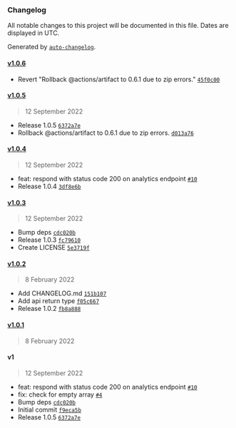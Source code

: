 ### Changelog

All notable changes to this project will be documented in this file. Dates are displayed in UTC.

Generated by [`auto-changelog`](https://github.com/CookPete/auto-changelog).

#### [v1.0.6](https://github.com/felixmosh/turborepo-gh-artifacts/compare/v1.0.5...v1.0.6)

- Revert "Rollback @actions/artifact to 0.6.1 due to zip errors." [`45f0c00`](https://github.com/felixmosh/turborepo-gh-artifacts/commit/45f0c00dc1f750491efb27952817640ec46d6b65)

#### [v1.0.5](https://github.com/felixmosh/turborepo-gh-artifacts/compare/v1.0.4...v1.0.5)

> 12 September 2022

- Release 1.0.5 [`6372a7e`](https://github.com/felixmosh/turborepo-gh-artifacts/commit/6372a7ed6beac104d96a999cb6c1c82a95a4bb4b)
- Rollback @actions/artifact to 0.6.1 due to zip errors. [`d013a76`](https://github.com/felixmosh/turborepo-gh-artifacts/commit/d013a7673b346af3d989b0502a6cbe705d33070b)

#### [v1.0.4](https://github.com/felixmosh/turborepo-gh-artifacts/compare/v1.0.3...v1.0.4)

> 12 September 2022

- feat: respond with status code 200 on analytics endpoint [`#10`](https://github.com/felixmosh/turborepo-gh-artifacts/pull/10)
- Release 1.0.4 [`3df8e6b`](https://github.com/felixmosh/turborepo-gh-artifacts/commit/3df8e6b3b410278c0c200a9d8041c30381e297b1)

#### [v1.0.3](https://github.com/felixmosh/turborepo-gh-artifacts/compare/v1.0.2...v1.0.3)

> 12 September 2022

- Bump deps [`cdc020b`](https://github.com/felixmosh/turborepo-gh-artifacts/commit/cdc020b1ff39640673ea7926187d801972707adc)
- Release 1.0.3 [`fc79610`](https://github.com/felixmosh/turborepo-gh-artifacts/commit/fc79610cbd9dbe1478e975d4d8ddfe75d3809373)
- Create LICENSE [`5e3719f`](https://github.com/felixmosh/turborepo-gh-artifacts/commit/5e3719f5377f393da1a97fffff4ce67bb9310be1)

#### [v1.0.2](https://github.com/felixmosh/turborepo-gh-artifacts/compare/v1.0.1...v1.0.2)

> 8 February 2022

- Add CHANGELOG.md [`151b107`](https://github.com/felixmosh/turborepo-gh-artifacts/commit/151b107e6e634ce0e18fd7cf734482c49ed8ddab)
- Add api return type [`f05c667`](https://github.com/felixmosh/turborepo-gh-artifacts/commit/f05c667bc47c33ab29e8d2e1358ddf47db055a31)
- Release 1.0.2 [`fb8a888`](https://github.com/felixmosh/turborepo-gh-artifacts/commit/fb8a88855720b921c811e30f5160b3e6b92e8e6a)

#### [v1.0.1](https://github.com/felixmosh/turborepo-gh-artifacts/compare/v1...v1.0.1)

> 8 February 2022

#### v1

> 12 September 2022

- feat: respond with status code 200 on analytics endpoint [`#10`](https://github.com/felixmosh/turborepo-gh-artifacts/pull/10)
- fix: check for empty array [`#4`](https://github.com/felixmosh/turborepo-gh-artifacts/pull/4)
- Bump deps [`cdc020b`](https://github.com/felixmosh/turborepo-gh-artifacts/commit/cdc020b1ff39640673ea7926187d801972707adc)
- Initial commit [`f9eca5b`](https://github.com/felixmosh/turborepo-gh-artifacts/commit/f9eca5bbff11f5840d1823cc2ec9cf0f0407018c)
- Release 1.0.5 [`6372a7e`](https://github.com/felixmosh/turborepo-gh-artifacts/commit/6372a7ed6beac104d96a999cb6c1c82a95a4bb4b)
